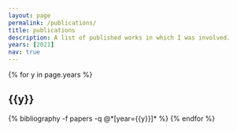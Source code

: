 ```yaml
---
layout: page
permalink: /publications/
title: publications
description: A list of published works in which I was involved.
years: [2021]
nav: true
---
```


<div class="publications">

{% for y in page.years %}
  <h2 class="year">{{y}}</h2>
  {% bibliography -f papers -q @*[year={{y}}]* %}
{% endfor %}

</div>
